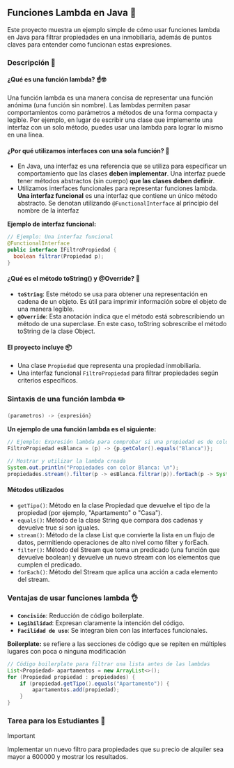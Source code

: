 ## Funciones Lambda en Java 📖

Este proyecto muestra un ejemplo simple de cómo usar funciones lambda en Java para filtrar propiedades en una inmobiliaria, además de puntos claves para entender como funcionan estas expresiones.

### Descripción 📃

#### **¿Qué es una función lambda?** ☝️🤓

Una función lambda es una manera concisa de representar una función anónima (una función sin nombre). Las lambdas permiten pasar comportamientos como parámetros a métodos de una forma compacta y legible. Por ejemplo, en lugar de escribir una clase que implemente una interfaz con un solo método, puedes usar una lambda para lograr lo mismo en una línea.

#### **¿Por qué utilizamos interfaces con una sola función?** 📗

- En Java, una interfaz es una referencia que se utiliza para especificar un comportamiento que las clases **deben implementar**. Una interfaz puede tener métodos abstractos (sin cuerpo) **que las clases deben definir**.
- Utilizamos interfaces funcionales para representar funciones lambda. **Una interfaz funcional** es una interfaz que contiene un único método abstracto. Se denotan utilizando `@FunctionalInterface` al principio del nombre de la interfaz

**Ejemplo de interfaz funcional:**

```java
// Ejemplo: Una interfaz funcional
@FunctionalInterface
public interface IFiltroPropiedad {
  boolean filtrar(Propiedad p);
}
```

#### **¿Qué es el método toString() y @Override?** 📗

- **`toString`**: Este método se usa para obtener una representación en cadena de un objeto. Es útil para imprimir información sobre el objeto de una manera legible.
- **`@Override`**: Esta anotación indica que el método está sobrescribiendo un método de una superclase. En este caso, toString sobrescribe el método toString de la clase Object.

#### **El proyecto incluye** 📦

- Una clase `Propiedad` que representa una propiedad inmobiliaria.
- Una interfaz funcional `FiltroPropiedad` para filtrar propiedades según criterios específicos.

### Sintaxis de una función lambda ✏️

```java
(parametros) -> {expresión}
```

**Un ejemplo de una función lambda es el siguiente:**

```java
// Ejemplo: Expresión lambda para comprobar si una propiedad es de color Blanca
FiltroPropiedad esBlanca = (p) -> {p.getColor().equals("Blanca")};

// Mostrar y utilizar la lambda creada
System.out.println("Propiedades con color Blanca: \n");
propiedades.stream().filter(p -> esBlanca.filtrar(p)).forEach(p -> System.out.println(p));
```

#### **Métodos utilizados**

- `getTipo()`: Método en la clase Propiedad que devuelve el tipo de la propiedad (por ejemplo, "Apartamento" o "Casa").
- `equals()`: Método de la clase String que compara dos cadenas y devuelve true si son iguales.
- `stream()`: Método de la clase List que convierte la lista en un flujo de datos, permitiendo operaciones de alto nivel como filter y forEach.
- `filter()`: Método del Stream que toma un predicado (una función que devuelve boolean) y devuelve un nuevo stream con los elementos que cumplen el predicado.
- `forEach()`: Método del Stream que aplica una acción a cada elemento del stream.

### Ventajas de usar funciones lambda 👌

- **`Concisión`**: Reducción de código boilerplate.
- **`Legibilidad`**: Expresan claramente la intención del código.
- **`Facilidad de uso`**: Se integran bien con las interfaces funcionales.

**Boilerplate:** se refiere a las secciones de código que se repiten en múltiples lugares con poca o ninguna modificación

```java
// Código boilerplate para filtrar una lista antes de las lambdas
List<Propiedad> apartamentos = new ArrayList<>();
for (Propiedad propiedad : propiedades) {
    if (propiedad.getTipo().equals("Apartamento")) {
        apartamentos.add(propiedad);
    }
}
```

### Tarea para los Estudiantes 📝

> [!IMPORTANT]
> Implementar un nuevo filtro para propiedades que su precio de alquiler sea mayor a 600000 y mostrar los resultados.
